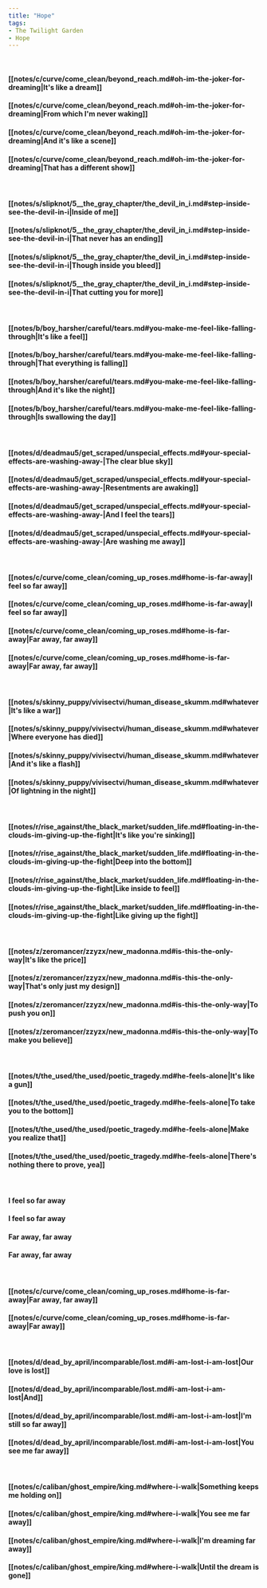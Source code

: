 ```yaml
---
title: "Hope"
tags:
- The Twilight Garden
- Hope
---
```

&nbsp;
#### [[notes/c/curve/come_clean/beyond_reach.md#oh-im-the-joker-for-dreaming|It's like a dream]]
#### [[notes/c/curve/come_clean/beyond_reach.md#oh-im-the-joker-for-dreaming|From which I'm never waking]]
#### [[notes/c/curve/come_clean/beyond_reach.md#oh-im-the-joker-for-dreaming|And it's like a scene]]
#### [[notes/c/curve/come_clean/beyond_reach.md#oh-im-the-joker-for-dreaming|That has a different show]]
&nbsp;
#### [[notes/s/slipknot/5__the_gray_chapter/the_devil_in_i.md#step-inside-see-the-devil-in-i|Inside of me]]
#### [[notes/s/slipknot/5__the_gray_chapter/the_devil_in_i.md#step-inside-see-the-devil-in-i|That never has an ending]]
#### [[notes/s/slipknot/5__the_gray_chapter/the_devil_in_i.md#step-inside-see-the-devil-in-i|Though inside you bleed]]
#### [[notes/s/slipknot/5__the_gray_chapter/the_devil_in_i.md#step-inside-see-the-devil-in-i|That cutting you for more]]
&nbsp;
#### [[notes/b/boy_harsher/careful/tears.md#you-make-me-feel-like-falling-through|It's like a feel]]
#### [[notes/b/boy_harsher/careful/tears.md#you-make-me-feel-like-falling-through|That everything is falling]]
#### [[notes/b/boy_harsher/careful/tears.md#you-make-me-feel-like-falling-through|And it's like the night]]
#### [[notes/b/boy_harsher/careful/tears.md#you-make-me-feel-like-falling-through|Is swallowing the day]]
&nbsp;
#### [[notes/d/deadmau5/get_scraped/unspecial_effects.md#your-special-effects-are-washing-away-|The clear blue sky]]
#### [[notes/d/deadmau5/get_scraped/unspecial_effects.md#your-special-effects-are-washing-away-|Resentments are awaking]]
#### [[notes/d/deadmau5/get_scraped/unspecial_effects.md#your-special-effects-are-washing-away-|And I feel the tears]]
#### [[notes/d/deadmau5/get_scraped/unspecial_effects.md#your-special-effects-are-washing-away-|Are washing me away]]
&nbsp;
#### [[notes/c/curve/come_clean/coming_up_roses.md#home-is-far-away|I feel so far away]]
#### [[notes/c/curve/come_clean/coming_up_roses.md#home-is-far-away|I feel so far away]]
#### [[notes/c/curve/come_clean/coming_up_roses.md#home-is-far-away|Far away, far away]]
#### [[notes/c/curve/come_clean/coming_up_roses.md#home-is-far-away|Far away, far away]]
&nbsp;
#### [[notes/s/skinny_puppy/vivisectvi/human_disease_skumm.md#whatever|It's like a war]]
#### [[notes/s/skinny_puppy/vivisectvi/human_disease_skumm.md#whatever|Where everyone has died]]
#### [[notes/s/skinny_puppy/vivisectvi/human_disease_skumm.md#whatever|And it's like a flash]]
#### [[notes/s/skinny_puppy/vivisectvi/human_disease_skumm.md#whatever|Of lightning in the night]]
&nbsp;
#### [[notes/r/rise_against/the_black_market/sudden_life.md#floating-in-the-clouds-im-giving-up-the-fight|It's like you're sinking]]
#### [[notes/r/rise_against/the_black_market/sudden_life.md#floating-in-the-clouds-im-giving-up-the-fight|Deep into the bottom]]
#### [[notes/r/rise_against/the_black_market/sudden_life.md#floating-in-the-clouds-im-giving-up-the-fight|Like inside to feel]]
#### [[notes/r/rise_against/the_black_market/sudden_life.md#floating-in-the-clouds-im-giving-up-the-fight|Like giving up the fight]]
&nbsp;
#### [[notes/z/zeromancer/zzyzx/new_madonna.md#is-this-the-only-way|It's like the price]]
#### [[notes/z/zeromancer/zzyzx/new_madonna.md#is-this-the-only-way|That's only just my design]]
#### [[notes/z/zeromancer/zzyzx/new_madonna.md#is-this-the-only-way|To push you on]]
#### [[notes/z/zeromancer/zzyzx/new_madonna.md#is-this-the-only-way|To make you believe]]
&nbsp;
#### [[notes/t/the_used/the_used/poetic_tragedy.md#he-feels-alone|It's like a gun]]
#### [[notes/t/the_used/the_used/poetic_tragedy.md#he-feels-alone|To take you to the bottom]]
#### [[notes/t/the_used/the_used/poetic_tragedy.md#he-feels-alone|Make you realize that]]
#### [[notes/t/the_used/the_used/poetic_tragedy.md#he-feels-alone|There's nothing there to prove, yea]]
&nbsp;
#### I feel so far away
#### I feel so far away
#### Far away, far away
#### Far away, far away
&nbsp;
#### [[notes/c/curve/come_clean/coming_up_roses.md#home-is-far-away|Far away, far away]]
#### [[notes/c/curve/come_clean/coming_up_roses.md#home-is-far-away|Far away]]
&nbsp;
#### [[notes/d/dead_by_april/incomparable/lost.md#i-am-lost-i-am-lost|Our love is lost]]
#### [[notes/d/dead_by_april/incomparable/lost.md#i-am-lost-i-am-lost|And]]
#### [[notes/d/dead_by_april/incomparable/lost.md#i-am-lost-i-am-lost|I'm still so far away]]
#### [[notes/d/dead_by_april/incomparable/lost.md#i-am-lost-i-am-lost|You see me far away]]
&nbsp;
#### [[notes/c/caliban/ghost_empire/king.md#where-i-walk|Something keeps me holding on]]
#### [[notes/c/caliban/ghost_empire/king.md#where-i-walk|You see me far away]]
#### [[notes/c/caliban/ghost_empire/king.md#where-i-walk|I'm dreaming far away]]
#### [[notes/c/caliban/ghost_empire/king.md#where-i-walk|Until the dream is gone]]
